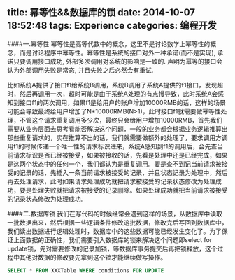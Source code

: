 title: 幂等性&&数据库的锁
date: 2014-10-07 18:52:48
tags: Experience
categories: 编程开发
---

####一.幂等性
幂等性是高等代数中的概念，这里不是讨论数学上幂等性的概念，而是讨论程序中幂等性。幂等性是系统的接口对外一种承诺(而不是实现), 承诺只要调用接口成功, 外部多次调用对系统的影响是一致的. 声明为幂等的接口会认为外部调用失败是常态, 并且失败之后必然会有重试.

<!-- more -->

比如系统A提供了接口f1给系统B调用，系统B调用了系统A提供的f1接口，发现超时，然后再调用一次，超时可能是由于系统A处理的有点慢导致，此时系统A会感知到接口f1的两次调用，如果f1是给用户的账户增加10000RMB的话，这样的场景可能会导致最终给用户增加了N*10000RMB(N>1)，此时接口f1就需要做幂等性处理，不管这个请求重复调用多少次，最终只会给用户增加10000RMB，首先我们需要从业务层面去思考看能否解决这个问题，一般的业务都会根据业务逻辑推算出那些重复请求的，实在推算不出的话，我们就需要做额外的处理了，要求调用方调用f1的时候传递一个唯一性的请求标识进来，系统A感知到f1的调用后，会先查当前请求标识是否已经被接受，如果被接收的话，先看是处理中还是已经完成，如果是这两个状态中的任何一个，我们都认为是重复调用。要是查不到记当前请求被接受的记录的话，先插入一条当前请求被接受的记录，并且状态记录为处理中，然后再去处理请求，此时如果请求处理成功就把请求被接受的记录状态修改为处理成功，要是处理失败就把请求被接受的记录删除。如果处理成功就把当前请求被接受的记录状态修改为处理成功。

####二.数据库锁
我们在写代码的时候经常会遇到这样的场景，从数据库中读取一批数据出来，然后根据一些逻辑条件修改这批数据，修改完后写回到数据库中，我们读出数据进行逻辑处理时，数据库中的这些数据可能已经发生变化了。为了保证上面数据的正确性，我们需要引入数据库的锁来解决这个问题即select for update锁，先对需要修改的记录加锁，等数据库事务提交后再把锁释放，这个过程中其他对数据的修改要先拿到这个锁才能继续做写操作。
```sql
SELECT * FROM XXXTable WHERE conditions FOR UPDATE
```